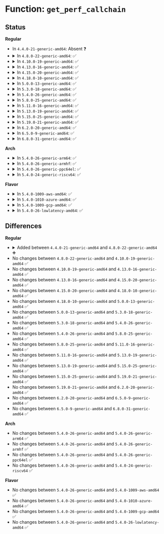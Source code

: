 # Function: <code>get_perf_callchain</code>

## Status
<b>Regular</b>
<ul>
<li>
In <code>4.4.0-21-generic-amd64</code>: Absent ❓
</li>
<li>
<details>
<summary>In <code>4.8.0-22-generic-amd64</code>: ✅</summary>

```c
struct perf_callchain_entry * get_perf_callchain(struct pt_regs * regs, u32 init_nr, bool kernel, bool user, u32 max_stack, bool crosstask, bool add_mark)
```

```json
{
  "name": "get_perf_callchain",
  "collision_type": "Unique Global",
  "inline_type": "No",
  "funcs": [
    {
      "addr": 18446744071580517680,
      "name": "get_perf_callchain",
      "external": true,
      "loc": "kernel/events/callchain.c:195",
      "file": "kernel/events/callchain.c",
      "inline": "seen, unknown",
      "caller_inline": [],
      "caller_func": [
        "kernel/bpf/stackmap.c:bpf_get_stackid",
        "kernel/events/callchain.c:perf_callchain"
      ]
    }
  ],
  "symbols": [
    {
      "addr": 18446744071580517680,
      "name": "get_perf_callchain",
      "section": ".text",
      "bind": "STB_GLOBAL",
      "size": 547
    }
  ]
}
```
</details>
</li>
<li>
<details>
<summary>In <code>4.10.0-19-generic-amd64</code>: ✅</summary>

```c
struct perf_callchain_entry * get_perf_callchain(struct pt_regs * regs, u32 init_nr, bool kernel, bool user, u32 max_stack, bool crosstask, bool add_mark)
```

```json
{
  "name": "get_perf_callchain",
  "collision_type": "Unique Global",
  "inline_type": "No",
  "funcs": [
    {
      "addr": 18446744071580581648,
      "name": "get_perf_callchain",
      "external": true,
      "loc": "kernel/events/callchain.c:195",
      "file": "kernel/events/callchain.c",
      "inline": "seen, unknown",
      "caller_inline": [],
      "caller_func": [
        "kernel/bpf/stackmap.c:bpf_get_stackid",
        "kernel/events/callchain.c:perf_callchain"
      ]
    }
  ],
  "symbols": [
    {
      "addr": 18446744071580581648,
      "name": "get_perf_callchain",
      "section": ".text",
      "bind": "STB_GLOBAL",
      "size": 547
    }
  ]
}
```
</details>
</li>
<li>
<details>
<summary>In <code>4.13.0-16-generic-amd64</code>: ✅</summary>

```c
struct perf_callchain_entry * get_perf_callchain(struct pt_regs * regs, u32 init_nr, bool kernel, bool user, u32 max_stack, bool crosstask, bool add_mark)
```

```json
{
  "name": "get_perf_callchain",
  "collision_type": "Unique Global",
  "inline_type": "No",
  "funcs": [
    {
      "addr": 18446744071580612192,
      "name": "get_perf_callchain",
      "external": true,
      "loc": "kernel/events/callchain.c:197",
      "file": "kernel/events/callchain.c",
      "inline": "seen, unknown",
      "caller_inline": [],
      "caller_func": [
        "kernel/bpf/stackmap.c:bpf_get_stackid",
        "kernel/events/callchain.c:perf_callchain"
      ]
    }
  ],
  "symbols": [
    {
      "addr": 18446744071580612192,
      "name": "get_perf_callchain",
      "section": ".text",
      "bind": "STB_GLOBAL",
      "size": 663
    }
  ]
}
```
</details>
</li>
<li>
<details>
<summary>In <code>4.15.0-20-generic-amd64</code>: ✅</summary>

```c
struct perf_callchain_entry * get_perf_callchain(struct pt_regs * regs, u32 init_nr, bool kernel, bool user, u32 max_stack, bool crosstask, bool add_mark)
```

```json
{
  "name": "get_perf_callchain",
  "collision_type": "Unique Global",
  "inline_type": "No",
  "funcs": [
    {
      "addr": 18446744071580692976,
      "name": "get_perf_callchain",
      "external": true,
      "loc": "kernel/events/callchain.c:197",
      "file": "kernel/events/callchain.c",
      "inline": "seen, unknown",
      "caller_inline": [],
      "caller_func": [
        "kernel/bpf/stackmap.c:bpf_get_stackid",
        "kernel/events/callchain.c:perf_callchain"
      ]
    }
  ],
  "symbols": [
    {
      "addr": 18446744071580692976,
      "name": "get_perf_callchain",
      "section": ".text",
      "bind": "STB_GLOBAL",
      "size": 685
    }
  ]
}
```
</details>
</li>
<li>
<details>
<summary>In <code>4.18.0-10-generic-amd64</code>: ✅</summary>

```c
struct perf_callchain_entry * get_perf_callchain(struct pt_regs * regs, u32 init_nr, bool kernel, bool user, u32 max_stack, bool crosstask, bool add_mark)
```

```json
{
  "name": "get_perf_callchain",
  "collision_type": "Unique Global",
  "inline_type": "No",
  "funcs": [
    {
      "addr": 18446744071580824976,
      "name": "get_perf_callchain",
      "external": true,
      "loc": "kernel/events/callchain.c:179",
      "file": "kernel/events/callchain.c",
      "inline": "seen, unknown",
      "caller_inline": [],
      "caller_func": [
        "kernel/bpf/stackmap.c:bpf_get_stack",
        "kernel/bpf/stackmap.c:bpf_get_stackid",
        "kernel/events/core.c:perf_callchain"
      ]
    }
  ],
  "symbols": [
    {
      "addr": 18446744071580824976,
      "name": "get_perf_callchain",
      "section": ".text",
      "bind": "STB_GLOBAL",
      "size": 622
    }
  ]
}
```
</details>
</li>
<li>
<details>
<summary>In <code>5.0.0-13-generic-amd64</code>: ✅</summary>

```c
struct perf_callchain_entry * get_perf_callchain(struct pt_regs * regs, u32 init_nr, bool kernel, bool user, u32 max_stack, bool crosstask, bool add_mark)
```

```json
{
  "name": "get_perf_callchain",
  "collision_type": "Unique Global",
  "inline_type": "No",
  "funcs": [
    {
      "addr": 18446744071580891728,
      "name": "get_perf_callchain",
      "external": true,
      "loc": "kernel/events/callchain.c:179",
      "file": "kernel/events/callchain.c",
      "inline": "seen, unknown",
      "caller_inline": [],
      "caller_func": [
        "kernel/bpf/stackmap.c:bpf_get_stack",
        "kernel/bpf/stackmap.c:bpf_get_stackid",
        "kernel/events/core.c:perf_callchain"
      ]
    }
  ],
  "symbols": [
    {
      "addr": 18446744071580891728,
      "name": "get_perf_callchain",
      "section": ".text",
      "bind": "STB_GLOBAL",
      "size": 636
    }
  ]
}
```
</details>
</li>
<li>
<details>
<summary>In <code>5.3.0-18-generic-amd64</code>: ✅</summary>

```c
struct perf_callchain_entry * get_perf_callchain(struct pt_regs * regs, u32 init_nr, bool kernel, bool user, u32 max_stack, bool crosstask, bool add_mark)
```

```json
{
  "name": "get_perf_callchain",
  "collision_type": "Unique Global",
  "inline_type": "No",
  "funcs": [
    {
      "addr": 18446744071580989248,
      "name": "get_perf_callchain",
      "external": true,
      "loc": "kernel/events/callchain.c:178",
      "file": "kernel/events/callchain.c",
      "inline": "seen, unknown",
      "caller_inline": [],
      "caller_func": [
        "kernel/bpf/stackmap.c:bpf_get_stack",
        "kernel/bpf/stackmap.c:bpf_get_stackid",
        "kernel/events/core.c:perf_callchain"
      ]
    }
  ],
  "symbols": [
    {
      "addr": 18446744071580989248,
      "name": "get_perf_callchain",
      "section": ".text",
      "bind": "STB_GLOBAL",
      "size": 624
    }
  ]
}
```
</details>
</li>
<li>
<details>
<summary>In <code>5.4.0-26-generic-amd64</code>: ✅</summary>

```c
struct perf_callchain_entry * get_perf_callchain(struct pt_regs * regs, u32 init_nr, bool kernel, bool user, u32 max_stack, bool crosstask, bool add_mark)
```

```json
{
  "name": "get_perf_callchain",
  "collision_type": "Unique Global",
  "inline_type": "No",
  "funcs": [
    {
      "addr": 18446744071581043232,
      "name": "get_perf_callchain",
      "external": true,
      "loc": "kernel/events/callchain.c:178",
      "file": "kernel/events/callchain.c",
      "inline": "seen, unknown",
      "caller_inline": [],
      "caller_func": [
        "kernel/bpf/stackmap.c:bpf_get_stack",
        "kernel/bpf/stackmap.c:bpf_get_stackid",
        "kernel/events/core.c:perf_callchain"
      ]
    }
  ],
  "symbols": [
    {
      "addr": 18446744071581043232,
      "name": "get_perf_callchain",
      "section": ".text",
      "bind": "STB_GLOBAL",
      "size": 624
    }
  ]
}
```
</details>
</li>
<li>
<details>
<summary>In <code>5.8.0-25-generic-amd64</code>: ✅</summary>

```c
struct perf_callchain_entry * get_perf_callchain(struct pt_regs * regs, u32 init_nr, bool kernel, bool user, u32 max_stack, bool crosstask, bool add_mark)
```

```json
{
  "name": "get_perf_callchain",
  "collision_type": "Unique Global",
  "inline_type": "No",
  "funcs": [
    {
      "addr": 18446744071581222752,
      "name": "get_perf_callchain",
      "external": true,
      "loc": "kernel/events/callchain.c:178",
      "file": "kernel/events/callchain.c",
      "inline": "seen, unknown",
      "caller_inline": [],
      "caller_func": [
        "kernel/bpf/stackmap.c:bpf_get_stack",
        "kernel/bpf/stackmap.c:bpf_get_stackid",
        "kernel/events/core.c:perf_callchain"
      ]
    }
  ],
  "symbols": [
    {
      "addr": 18446744071581222752,
      "name": "get_perf_callchain",
      "section": ".text",
      "bind": "STB_GLOBAL",
      "size": 523
    }
  ]
}
```
</details>
</li>
<li>
<details>
<summary>In <code>5.11.0-16-generic-amd64</code>: ✅</summary>

```c
struct perf_callchain_entry * get_perf_callchain(struct pt_regs * regs, u32 init_nr, bool kernel, bool user, u32 max_stack, bool crosstask, bool add_mark)
```

```json
{
  "name": "get_perf_callchain",
  "collision_type": "Unique Global",
  "inline_type": "No",
  "funcs": [
    {
      "addr": 18446744071581265440,
      "name": "get_perf_callchain",
      "external": true,
      "loc": "kernel/events/callchain.c:180",
      "file": "kernel/events/callchain.c",
      "inline": "seen, unknown",
      "caller_inline": [],
      "caller_func": [
        "kernel/bpf/stackmap.c:__bpf_get_stack",
        "kernel/bpf/stackmap.c:bpf_get_stackid",
        "kernel/events/core.c:perf_callchain"
      ]
    }
  ],
  "symbols": [
    {
      "addr": 18446744071581265440,
      "name": "get_perf_callchain",
      "section": ".text",
      "bind": "STB_GLOBAL",
      "size": 412
    }
  ]
}
```
</details>
</li>
<li>
<details>
<summary>In <code>5.13.0-19-generic-amd64</code>: ✅</summary>

```c
struct perf_callchain_entry * get_perf_callchain(struct pt_regs * regs, u32 init_nr, bool kernel, bool user, u32 max_stack, bool crosstask, bool add_mark)
```

```json
{
  "name": "get_perf_callchain",
  "collision_type": "Unique Global",
  "inline_type": "No",
  "funcs": [
    {
      "addr": 18446744071581284144,
      "name": "get_perf_callchain",
      "external": true,
      "loc": "kernel/events/callchain.c:180",
      "file": "kernel/events/callchain.c",
      "inline": "seen, unknown",
      "caller_inline": [],
      "caller_func": [
        "kernel/bpf/stackmap.c:__bpf_get_stack",
        "kernel/bpf/stackmap.c:bpf_get_stackid",
        "kernel/events/core.c:perf_callchain"
      ]
    }
  ],
  "symbols": [
    {
      "addr": 18446744071581284144,
      "name": "get_perf_callchain",
      "section": ".text",
      "bind": "STB_GLOBAL",
      "size": 412
    }
  ]
}
```
</details>
</li>
<li>
<details>
<summary>In <code>5.15.0-25-generic-amd64</code>: ✅</summary>

```c
struct perf_callchain_entry * get_perf_callchain(struct pt_regs * regs, u32 init_nr, bool kernel, bool user, u32 max_stack, bool crosstask, bool add_mark)
```

```json
{
  "name": "get_perf_callchain",
  "collision_type": "Unique Global",
  "inline_type": "No",
  "funcs": [
    {
      "addr": 18446744071581528176,
      "name": "get_perf_callchain",
      "external": true,
      "loc": "kernel/events/callchain.c:180",
      "file": "kernel/events/callchain.c",
      "inline": "seen, unknown",
      "caller_inline": [],
      "caller_func": [
        "kernel/bpf/stackmap.c:__bpf_get_stack",
        "kernel/bpf/stackmap.c:bpf_get_stackid",
        "kernel/events/core.c:perf_callchain"
      ]
    }
  ],
  "symbols": [
    {
      "addr": 18446744071581528176,
      "name": "get_perf_callchain",
      "section": ".text",
      "bind": "STB_GLOBAL",
      "size": 412
    }
  ]
}
```
</details>
</li>
<li>
<details>
<summary>In <code>5.19.0-21-generic-amd64</code>: ✅</summary>

```c
struct perf_callchain_entry * get_perf_callchain(struct pt_regs * regs, u32 init_nr, bool kernel, bool user, u32 max_stack, bool crosstask, bool add_mark)
```

```json
{
  "name": "get_perf_callchain",
  "collision_type": "Unique Global",
  "inline_type": "No",
  "funcs": [
    {
      "addr": 18446744071581876176,
      "name": "get_perf_callchain",
      "external": true,
      "loc": "kernel/events/callchain.c:180",
      "file": "kernel/events/callchain.c",
      "inline": "seen, unknown",
      "caller_inline": [],
      "caller_func": [
        "kernel/bpf/stackmap.c:__bpf_get_stack",
        "kernel/bpf/stackmap.c:bpf_get_stackid",
        "kernel/events/core.c:perf_callchain"
      ]
    }
  ],
  "symbols": [
    {
      "addr": 18446744071581876176,
      "name": "get_perf_callchain",
      "section": ".text",
      "bind": "STB_GLOBAL",
      "size": 461
    }
  ]
}
```
</details>
</li>
<li>
<details>
<summary>In <code>6.2.0-20-generic-amd64</code>: ✅</summary>

```c
struct perf_callchain_entry * get_perf_callchain(struct pt_regs * regs, u32 init_nr, bool kernel, bool user, u32 max_stack, bool crosstask, bool add_mark)
```

```json
{
  "name": "get_perf_callchain",
  "collision_type": "Unique Global",
  "inline_type": "No",
  "funcs": [
    {
      "addr": 18446744071582304032,
      "name": "get_perf_callchain",
      "external": true,
      "loc": "kernel/events/callchain.c:180",
      "file": "kernel/events/callchain.c",
      "inline": "seen, unknown",
      "caller_inline": [],
      "caller_func": [
        "kernel/bpf/stackmap.c:__bpf_get_stack",
        "kernel/bpf/stackmap.c:bpf_get_stackid",
        "kernel/events/core.c:perf_callchain"
      ]
    }
  ],
  "symbols": [
    {
      "addr": 18446744071582304032,
      "name": "get_perf_callchain",
      "section": ".text",
      "bind": "STB_GLOBAL",
      "size": 461
    }
  ]
}
```
</details>
</li>
<li>
<details>
<summary>In <code>6.5.0-9-generic-amd64</code>: ✅</summary>

```c
struct perf_callchain_entry * get_perf_callchain(struct pt_regs * regs, u32 init_nr, bool kernel, bool user, u32 max_stack, bool crosstask, bool add_mark)
```

```json
{
  "name": "get_perf_callchain",
  "collision_type": "Unique Global",
  "inline_type": "No",
  "funcs": [
    {
      "addr": 18446744071582504816,
      "name": "get_perf_callchain",
      "external": true,
      "loc": "kernel/events/callchain.c:180",
      "file": "kernel/events/callchain.c",
      "inline": "seen, unknown",
      "caller_inline": [],
      "caller_func": [
        "kernel/bpf/stackmap.c:__bpf_get_stack",
        "kernel/bpf/stackmap.c:bpf_get_stackid",
        "kernel/events/core.c:perf_callchain"
      ]
    }
  ],
  "symbols": [
    {
      "addr": 18446744071582504816,
      "name": "get_perf_callchain",
      "section": ".text",
      "bind": "STB_GLOBAL",
      "size": 462
    }
  ]
}
```
</details>
</li>
<li>
<details>
<summary>In <code>6.8.0-31-generic-amd64</code>: ✅</summary>

```c
struct perf_callchain_entry * get_perf_callchain(struct pt_regs * regs, u32 init_nr, bool kernel, bool user, u32 max_stack, bool crosstask, bool add_mark)
```

```json
{
  "name": "get_perf_callchain",
  "collision_type": "Unique Global",
  "inline_type": "No",
  "funcs": [
    {
      "addr": 18446744071582673360,
      "name": "get_perf_callchain",
      "external": true,
      "loc": "kernel/events/callchain.c:180",
      "file": "kernel/events/callchain.c",
      "inline": "seen, unknown",
      "caller_inline": [],
      "caller_func": [
        "kernel/bpf/stackmap.c:__bpf_get_stack",
        "kernel/bpf/stackmap.c:bpf_get_stackid",
        "kernel/events/core.c:perf_callchain"
      ]
    }
  ],
  "symbols": [
    {
      "addr": 18446744071582673360,
      "name": "get_perf_callchain",
      "section": ".text",
      "bind": "STB_GLOBAL",
      "size": 462
    }
  ]
}
```
</details>
</li>
</ul>
<b>Arch</b>
<ul>
<li>
<details>
<summary>In <code>5.4.0-26-generic-arm64</code>: ✅</summary>

```c
struct perf_callchain_entry * get_perf_callchain(struct pt_regs * regs, u32 init_nr, bool kernel, bool user, u32 max_stack, bool crosstask, bool add_mark)
```

```json
{
  "name": "get_perf_callchain",
  "collision_type": "Unique Global",
  "inline_type": "No",
  "funcs": [
    {
      "addr": 18446603336492398560,
      "name": "get_perf_callchain",
      "external": true,
      "loc": "kernel/events/callchain.c:178",
      "file": "kernel/events/callchain.c",
      "inline": "seen, unknown",
      "caller_inline": [],
      "caller_func": [
        "kernel/bpf/stackmap.c:bpf_get_stack",
        "kernel/bpf/stackmap.c:bpf_get_stackid",
        "kernel/events/core.c:perf_callchain"
      ]
    }
  ],
  "symbols": [
    {
      "addr": 18446603336492398560,
      "name": "get_perf_callchain",
      "section": ".text",
      "bind": "STB_GLOBAL",
      "size": 776
    }
  ]
}
```
</details>
</li>
<li>
<details>
<summary>In <code>5.4.0-26-generic-armhf</code>: ✅</summary>

```c
struct perf_callchain_entry * get_perf_callchain(struct pt_regs * regs, u32 init_nr, bool kernel, bool user, u32 max_stack, bool crosstask, bool add_mark)
```

```json
{
  "name": "get_perf_callchain",
  "collision_type": "Unique Global",
  "inline_type": "No",
  "funcs": [
    {
      "addr": 3226284004,
      "name": "get_perf_callchain",
      "external": true,
      "loc": "kernel/events/callchain.c:178",
      "file": "kernel/events/callchain.c",
      "inline": "seen, unknown",
      "caller_inline": [],
      "caller_func": [
        "kernel/bpf/stackmap.c:bpf_get_stack",
        "kernel/bpf/stackmap.c:bpf_get_stackid",
        "kernel/events/core.c:perf_callchain"
      ]
    }
  ],
  "symbols": [
    {
      "addr": 3226284004,
      "name": "get_perf_callchain",
      "section": ".text",
      "bind": "STB_GLOBAL",
      "size": 744
    }
  ]
}
```
</details>
</li>
<li>
<details>
<summary>In <code>5.4.0-26-generic-ppc64el</code>: ✅</summary>

```c
struct perf_callchain_entry * get_perf_callchain(struct pt_regs * regs, u32 init_nr, bool kernel, bool user, u32 max_stack, bool crosstask, bool add_mark)
```

```json
{
  "name": "get_perf_callchain",
  "collision_type": "Unique Global",
  "inline_type": "No",
  "funcs": [
    {
      "addr": 13835058055285660720,
      "name": "get_perf_callchain",
      "external": true,
      "loc": "kernel/events/callchain.c:178",
      "file": "kernel/events/callchain.c",
      "inline": "seen, unknown",
      "caller_inline": [],
      "caller_func": [
        "kernel/bpf/stackmap.c:bpf_get_stack",
        "kernel/bpf/stackmap.c:bpf_get_stackid",
        "kernel/events/core.c:perf_callchain"
      ]
    }
  ],
  "symbols": [
    {
      "addr": 13835058055285660720,
      "name": "get_perf_callchain",
      "section": ".text",
      "bind": "STB_GLOBAL",
      "size": 860
    }
  ]
}
```
</details>
</li>
<li>
<details>
<summary>In <code>5.4.0-24-generic-riscv64</code>: ✅</summary>

```c
struct perf_callchain_entry * get_perf_callchain(struct pt_regs * regs, u32 init_nr, bool kernel, bool user, u32 max_stack, bool crosstask, bool add_mark)
```

```json
{
  "name": "get_perf_callchain",
  "collision_type": "Unique Global",
  "inline_type": "No",
  "funcs": [
    {
      "addr": 18446743936272506390,
      "name": "get_perf_callchain",
      "external": true,
      "loc": "kernel/events/callchain.c:178",
      "file": "kernel/events/callchain.c",
      "inline": "seen, unknown",
      "caller_inline": [],
      "caller_func": [
        "kernel/bpf/stackmap.c:bpf_get_stack",
        "kernel/bpf/stackmap.c:bpf_get_stackid",
        "kernel/events/core.c:perf_callchain"
      ]
    }
  ],
  "symbols": [
    {
      "addr": 18446743936272506390,
      "name": "get_perf_callchain",
      "section": ".text",
      "bind": "STB_GLOBAL",
      "size": 526
    }
  ]
}
```
</details>
</li>
</ul>
<b>Flavor</b>
<ul>
<li>
<details>
<summary>In <code>5.4.0-1009-aws-amd64</code>: ✅</summary>

```c
struct perf_callchain_entry * get_perf_callchain(struct pt_regs * regs, u32 init_nr, bool kernel, bool user, u32 max_stack, bool crosstask, bool add_mark)
```

```json
{
  "name": "get_perf_callchain",
  "collision_type": "Unique Global",
  "inline_type": "No",
  "funcs": [
    {
      "addr": 18446744071581012080,
      "name": "get_perf_callchain",
      "external": true,
      "loc": "kernel/events/callchain.c:178",
      "file": "kernel/events/callchain.c",
      "inline": "seen, unknown",
      "caller_inline": [],
      "caller_func": [
        "kernel/bpf/stackmap.c:bpf_get_stack",
        "kernel/bpf/stackmap.c:bpf_get_stackid",
        "kernel/events/core.c:perf_callchain"
      ]
    }
  ],
  "symbols": [
    {
      "addr": 18446744071581012080,
      "name": "get_perf_callchain",
      "section": ".text",
      "bind": "STB_GLOBAL",
      "size": 624
    }
  ]
}
```
</details>
</li>
<li>
<details>
<summary>In <code>5.4.0-1010-azure-amd64</code>: ✅</summary>

```c
struct perf_callchain_entry * get_perf_callchain(struct pt_regs * regs, u32 init_nr, bool kernel, bool user, u32 max_stack, bool crosstask, bool add_mark)
```

```json
{
  "name": "get_perf_callchain",
  "collision_type": "Unique Global",
  "inline_type": "No",
  "funcs": [
    {
      "addr": 18446744071580958208,
      "name": "get_perf_callchain",
      "external": true,
      "loc": "kernel/events/callchain.c:178",
      "file": "kernel/events/callchain.c",
      "inline": "seen, unknown",
      "caller_inline": [],
      "caller_func": [
        "kernel/bpf/stackmap.c:bpf_get_stack",
        "kernel/bpf/stackmap.c:bpf_get_stackid",
        "kernel/events/core.c:perf_callchain"
      ]
    }
  ],
  "symbols": [
    {
      "addr": 18446744071580958208,
      "name": "get_perf_callchain",
      "section": ".text",
      "bind": "STB_GLOBAL",
      "size": 624
    }
  ]
}
```
</details>
</li>
<li>
<details>
<summary>In <code>5.4.0-1009-gcp-amd64</code>: ✅</summary>

```c
struct perf_callchain_entry * get_perf_callchain(struct pt_regs * regs, u32 init_nr, bool kernel, bool user, u32 max_stack, bool crosstask, bool add_mark)
```

```json
{
  "name": "get_perf_callchain",
  "collision_type": "Unique Global",
  "inline_type": "No",
  "funcs": [
    {
      "addr": 18446744071581003280,
      "name": "get_perf_callchain",
      "external": true,
      "loc": "kernel/events/callchain.c:178",
      "file": "kernel/events/callchain.c",
      "inline": "seen, unknown",
      "caller_inline": [],
      "caller_func": [
        "kernel/bpf/stackmap.c:bpf_get_stack",
        "kernel/bpf/stackmap.c:bpf_get_stackid",
        "kernel/events/core.c:perf_callchain"
      ]
    }
  ],
  "symbols": [
    {
      "addr": 18446744071581003280,
      "name": "get_perf_callchain",
      "section": ".text",
      "bind": "STB_GLOBAL",
      "size": 624
    }
  ]
}
```
</details>
</li>
<li>
<details>
<summary>In <code>5.4.0-26-lowlatency-amd64</code>: ✅</summary>

```c
struct perf_callchain_entry * get_perf_callchain(struct pt_regs * regs, u32 init_nr, bool kernel, bool user, u32 max_stack, bool crosstask, bool add_mark)
```

```json
{
  "name": "get_perf_callchain",
  "collision_type": "Unique Global",
  "inline_type": "No",
  "funcs": [
    {
      "addr": 18446744071581064480,
      "name": "get_perf_callchain",
      "external": true,
      "loc": "kernel/events/callchain.c:178",
      "file": "kernel/events/callchain.c",
      "inline": "seen, unknown",
      "caller_inline": [],
      "caller_func": [
        "kernel/bpf/stackmap.c:bpf_get_stack",
        "kernel/bpf/stackmap.c:bpf_get_stackid",
        "kernel/events/core.c:perf_callchain"
      ]
    }
  ],
  "symbols": [
    {
      "addr": 18446744071581064480,
      "name": "get_perf_callchain",
      "section": ".text",
      "bind": "STB_GLOBAL",
      "size": 624
    }
  ]
}
```
</details>
</li>
</ul>

## Differences
<b>Regular</b>
<ul>
<li>
<details>
<summary>Added between <code>4.4.0-21-generic-amd64</code> and <code>4.8.0-22-generic-amd64</code> ➕</summary>

```c
struct perf_callchain_entry * get_perf_callchain(struct pt_regs * regs, u32 init_nr, bool kernel, bool user, u32 max_stack, bool crosstask, bool add_mark)
```
</details>
</li>
<li>
No changes between <code>4.8.0-22-generic-amd64</code> and <code>4.10.0-19-generic-amd64</code> ✅
</li>
<li>
No changes between <code>4.10.0-19-generic-amd64</code> and <code>4.13.0-16-generic-amd64</code> ✅
</li>
<li>
No changes between <code>4.13.0-16-generic-amd64</code> and <code>4.15.0-20-generic-amd64</code> ✅
</li>
<li>
No changes between <code>4.15.0-20-generic-amd64</code> and <code>4.18.0-10-generic-amd64</code> ✅
</li>
<li>
No changes between <code>4.18.0-10-generic-amd64</code> and <code>5.0.0-13-generic-amd64</code> ✅
</li>
<li>
No changes between <code>5.0.0-13-generic-amd64</code> and <code>5.3.0-18-generic-amd64</code> ✅
</li>
<li>
No changes between <code>5.3.0-18-generic-amd64</code> and <code>5.4.0-26-generic-amd64</code> ✅
</li>
<li>
No changes between <code>5.4.0-26-generic-amd64</code> and <code>5.8.0-25-generic-amd64</code> ✅
</li>
<li>
No changes between <code>5.8.0-25-generic-amd64</code> and <code>5.11.0-16-generic-amd64</code> ✅
</li>
<li>
No changes between <code>5.11.0-16-generic-amd64</code> and <code>5.13.0-19-generic-amd64</code> ✅
</li>
<li>
No changes between <code>5.13.0-19-generic-amd64</code> and <code>5.15.0-25-generic-amd64</code> ✅
</li>
<li>
No changes between <code>5.15.0-25-generic-amd64</code> and <code>5.19.0-21-generic-amd64</code> ✅
</li>
<li>
No changes between <code>5.19.0-21-generic-amd64</code> and <code>6.2.0-20-generic-amd64</code> ✅
</li>
<li>
No changes between <code>6.2.0-20-generic-amd64</code> and <code>6.5.0-9-generic-amd64</code> ✅
</li>
<li>
No changes between <code>6.5.0-9-generic-amd64</code> and <code>6.8.0-31-generic-amd64</code> ✅
</li>
</ul>
<b>Arch</b>
<ul>
<li>
No changes between <code>5.4.0-26-generic-amd64</code> and <code>5.4.0-26-generic-arm64</code> ✅
</li>
<li>
No changes between <code>5.4.0-26-generic-amd64</code> and <code>5.4.0-26-generic-armhf</code> ✅
</li>
<li>
No changes between <code>5.4.0-26-generic-amd64</code> and <code>5.4.0-26-generic-ppc64el</code> ✅
</li>
<li>
No changes between <code>5.4.0-26-generic-amd64</code> and <code>5.4.0-24-generic-riscv64</code> ✅
</li>
</ul>
<b>Flavor</b>
<ul>
<li>
No changes between <code>5.4.0-26-generic-amd64</code> and <code>5.4.0-1009-aws-amd64</code> ✅
</li>
<li>
No changes between <code>5.4.0-26-generic-amd64</code> and <code>5.4.0-1010-azure-amd64</code> ✅
</li>
<li>
No changes between <code>5.4.0-26-generic-amd64</code> and <code>5.4.0-1009-gcp-amd64</code> ✅
</li>
<li>
No changes between <code>5.4.0-26-generic-amd64</code> and <code>5.4.0-26-lowlatency-amd64</code> ✅
</li>
</ul>
